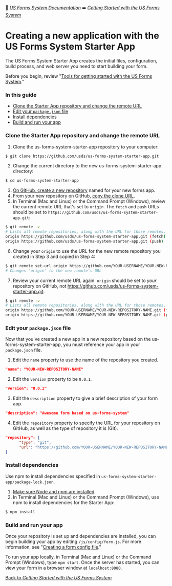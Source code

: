 :book: [*US Forms System Documentation*](../../README.md) :arrow_right: [*Getting Started with the US Forms System*](README.md)

# Creating a new application with the US Forms System Starter App

The US Forms System Starter App creates the initial files, configuration, build process, and web server you need to start building your form.

Before you begin, review "[Tools for getting started with the US Forms System](tools-for-getting-started-with-the-us-forms-system.md)."

### In this guide

- [Clone the Starter App repository and change the remote URL](#clone-the-starter-app-repository-and-change-the-remote-url)
- [Edit your `package.json` file](#edit-your-packagejson-file)
- [Install dependencies](#install-dependencies)
- [Build and run your app](#build-and-run-your-app)

### Clone the Starter App repository and change the remote URL

1. Clone the us-forms-system-starter-app repository to your computer:
```bash
$ git clone https://github.com/usds/us-forms-system-starter-app.git
```
2. Change the current directory to the new us-forms-system-starter-app directory:
```bash
$ cd us-forms-system-starter-app
```
3. [On GitHub, create a new repository](https://help.github.com/articles/creating-a-new-repository/) named for your new forms app.
4. From your new repository on GitHub, [copy the clone URL](https://help.github.com/articles/cloning-a-repository/).
5. In Terminal (Mac and Linux) or the Command Prompt (Windows), review the current remote URL that's set to `origin`. The `fetch` and `push` URLs should be set to `https://github.com/usds/us-forms-system-starter-app.git`:
```bash
$ git remote -v
# Lists all remote repositories, along with the URL for those remotes.
origin https://github.com/usds/us-forms-system-starter-app.git (fetch)
origin https://github.com/usds/us-forms-system-starter-app.git (push)
```
6. Change your `origin` to use the URL for the new remote repository you created in Step 3 and copied in Step 4:
```bash
$ git remote set-url origin https://github.com/YOUR-USERNAME/YOUR-NEW-REPOSITORY-NAME.git
# Changes 'origin' to the new remote's URL
```
7. Review your current remote URL again. `origin` should be set to *your* repository on GitHub, not https://github.com/usds/us-forms-system-starter-app.git:
```bash
$ git remote -v
# Lists all remote repositories, along with the URL for those remotes.
origin https://github.com/YOUR-USERNAME/YOUR-NEW-REPOSITORY-NAME.git (fetch)
origin https://github.com/YOUR-USERNAME/YOUR-NEW-REPOSITORY-NAME.git (push)
```

### Edit your `package.json` file

Now that you've created a new app in a new repository based on the us-forms-system-starter-app, you must reference your app in your `package.json` file.

1. Edit the `name` property to use the name of the repository you created.
```json
"name": "YOUR-NEW-REPOSITORY-NAME"
```
2. Edit the `version` property to be `0.0.1`.
```json
"version": "0.0.1"
```
3. Edit the `description` property to give a brief description of your form app.
```json
"description": "Awesome form based on us-forms-system"
```
4. Edit the `repository` property to specify the URL for your repository on GitHub, as well as the type of repository it is (Git).
```json
"repository": {
      "type": "git",
      "url": "https://github.com/YOUR-USERNAME/YOUR-NEW-REPOSITORY-NAME.git"
}
```

### Install dependencies

Use npm to install dependencies specified in `us-forms-system-starter-app/package-lock.json`.

1. [Make sure Node and npm are installed](tools-for-getting-started-with-the-us-forms-system.md#node-js-and-npm).
2. In Terminal (Mac and Linux) or the Command Prompt (Windows), use npm to install dependencies for the Starter App:
```bash
$ npm install
```

### Build and run your app

Once your repository is set up and dependencies are installed, you can begin building your app by editing `/js/config/form.js`. For more information, see "[Creating a form config file](../building-a-form/creating-a-form-config-file.md)."

To run your app locally, in Terminal (Mac and Linux) or the Command Prompt (Windows), type `npm start`. Once the server has started, you can view your form in a browser window at `localhost:8080`.

[Back to *Getting Started with the US Forms System*](README.md)
